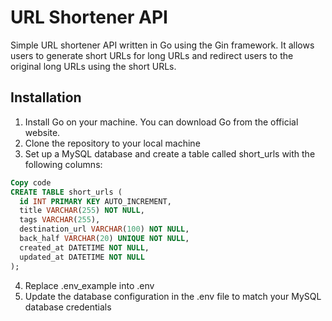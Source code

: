 # URL Shortener API

Simple URL shortener API written in Go using the Gin framework. It allows users to generate short URLs for long URLs and redirect users to the original long URLs using the short URLs.

## Installation

1. Install Go on your machine. You can download Go from the official website.
2. Clone the repository to your local machine
3. Set up a MySQL database and create a table called short_urls with the following columns:
```sql
Copy code
CREATE TABLE short_urls (
  id INT PRIMARY KEY AUTO_INCREMENT,
  title VARCHAR(255) NOT NULL,
  tags VARCHAR(255),
  destination_url VARCHAR(100) NOT NULL,
  back_half VARCHAR(20) UNIQUE NOT NULL,
  created_at DATETIME NOT NULL,
  updated_at DATETIME NOT NULL
);
```
4. Replace .env_example into .env  
5. Update the database configuration in the .env file to match your MySQL database credentials